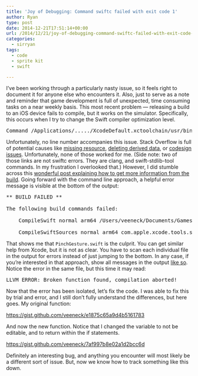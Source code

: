 ```yaml
---
title: 'Joy of Debugging: Command swiftc failed with exit code 1'
author: Ryan
type: post
date: 2014-12-21T17:51:14+00:00
url: /2014/12/21/joy-of-debugging-command-swiftc-failed-with-exit-code-1/
categories:
  - sirryan
tags:
  - code
  - sprite kit
  - swift

---
```

I&#8217;ve been working through a particularly nasty issue, so it feels right to document it for anyone else who encounters it. Also, just to serve as a note and reminder that game development is full of unexpected, time consuming tasks on a near weekly basis. This most recent problem &#8212; releasing a build to an iOS device fails to compile, but it works on the simulator. Specifically, this occurs when I try to change the Swift compiler optimization level.

<!--more-->

<pre>Command /Applications/...../XcodeDefault.xctoolchain/usr/bin/swiftc failed with exit code 1</pre>

Unfortunately, no line number accompanies this issue. Stack Overflow is full of potential causes like <a href="http://stackoverflow.com/questions/10373016/command-xcode-app-contents-developer-toolchains-xcodedefault-xctoolchain-usr-bi" target="_blank">missing resource</a>, <a href="http://stackoverflow.com/questions/27219115/random-error-with-exit-code-1-xcode-6-1-swift" target="_blank">deleting derived data</a>, or <a href="http://stackoverflow.com/questions/24223210/xcode-6-beta-toolchain-error" target="_blank">codesign issues</a>. Unfortunately, none of those worked for me. (Side note: two of those links are not swiftc errors. They are clang, and swift-stdlib-tool commands. In my frustration I overlooked that.) However, I did stumble across this <a href="http://stackoverflow.com/a/26848000/3519461" target="_blank">wonderful post explaining how to get more information from the build</a>. Going forward with the command line approach, a helpful error message is visible at the bottom of the output:

<pre>** BUILD FAILED **

The following build commands failed:

    CompileSwift normal arm64 /Users/veeneck/Documents/Games/Xcode/Fort/Fort/PinchGesture.swift

    CompileSwiftSources normal arm64 com.apple.xcode.tools.swift.compiler</pre>

That shows me that `PinchGesture.swift` is the culprit. You can get similar help from Xcode, but it is not as clear. You have to scan each individual file in the output for errors instead of just jumping to the bottom. In any case, if you&#8217;re interested in that approach, show all messages in the output <a href="http://stackoverflow.com/a/27271734/3519461" target="_blank">like so</a>. Notice the error in the same file, but this time it may read:

<pre>LLVM ERROR: Broken function found, compilation aborted!</pre>

Now that the error has been isolated, let&#8217;s fix the code. I was able to fix this by trial and error, and I still don&#8217;t fully understand the differences, but here goes. My original function:

https://gist.github.com/veeneck/e1875c65a9d4b5161783

And now the new function. Notice that I changed the variable to not be editable, and to return within the if statements.

https://gist.github.com/veeneck/7af997b8e02a1d2bcc6d

Definitely an interesting bug, and anything you encounter will most likely be a different sort of issue. But, now we know how to track something like this down.